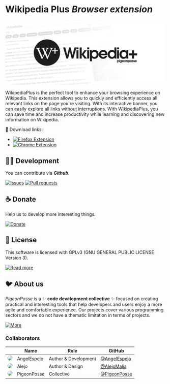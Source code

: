 <!--

██████╗ ██╗ ██████╗ ███████╗ ██████╗ ███╗   ██╗
██╔══██╗██║██╔════╝ ██╔════╝██╔═══██╗████╗  ██║
██████╔╝██║██║  ███╗█████╗  ██║   ██║██╔██╗ ██║
██╔═══╝ ██║██║   ██║██╔══╝  ██║   ██║██║╚██╗██║
██║     ██║╚██████╔╝███████╗╚██████╔╝██║ ╚████║
╚═╝     ╚═╝ ╚═════╝ ╚══════╝ ╚═════╝ ╚═╝  ╚═══╝

██████╗  ██████╗ ███████╗███████╗███████╗
██╔══██╗██╔═══██╗██╔════╝██╔════╝██╔════╝
██████╔╝██║   ██║███████╗███████╗█████╗
██╔═══╝ ██║   ██║╚════██║╚════██║██╔══╝
██║     ╚██████╔╝███████║███████║███████╗
╚═╝      ╚═════╝ ╚══════╝╚══════╝╚══════╝



█████╗█████╗█████╗█████╗█████╗█████╗█████╗█████╗
╚════╝╚════╝╚════╝╚════╝╚════╝╚════╝╚════╝╚════╝



██╗    ██╗██╗██╗  ██╗██╗██████╗ ███████╗██████╗ ██╗ █████╗
██║    ██║██║██║ ██╔╝██║██╔══██╗██╔════╝██╔══██╗██║██╔══██╗
██║ █╗ ██║██║█████╔╝ ██║██████╔╝█████╗  ██║  ██║██║███████║
██║███╗██║██║██╔═██╗ ██║██╔═══╝ ██╔══╝  ██║  ██║██║██╔══██║
╚███╔███╔╝██║██║  ██╗██║██║     ███████╗██████╔╝██║██║  ██║
 ╚══╝╚══╝ ╚═╝╚═╝  ╚═╝╚═╝╚═╝     ╚══════╝╚═════╝ ╚═╝╚═╝  ╚═╝

██████╗ ██╗     ██╗   ██╗███████╗
██╔══██╗██║     ██║   ██║██╔════╝
██████╔╝██║     ██║   ██║███████╗
██╔═══╝ ██║     ██║   ██║╚════██║
██║     ███████╗╚██████╔╝███████║
╚═╝     ╚══════╝ ╚═════╝ ╚══════╝

CREATED BY ANGELO
DEVELOPED BY PIGEONPOSSE

 -->

# Wikipedia Plus _Browser extension_

![HEADER Wikipedia Plus](docs/banner.png)

WikipediaPlus is the perfect tool to enhance your browsing experience on Wikipedia. This extension allows you to quickly and efficiently access all relevant links on the page you're visiting. With its interactive banner, you can easily explore all links without interruptions. With WikipediaPlus, you can save time and increase productivity while learning and discovering new information on Wikipedia.

🧩 Download links:

- [![Firefox Extension](https://img.shields.io/badge/Firefox-grey?style=flat-square)](https://addons.mozilla.org/es/firefox/addon/wikipediaplus/)
- [![Chrome Extension](https://img.shields.io/badge/Chrome-grey?style=flat-square)](https://chrome.google.com/webstore/detail/wikipedia-%20/nnkleafalbcmeamobndfmcjhphipnnaj)

## 👨‍💻 Development

You can contribute via **_Github_**.

[![Issues](https://img.shields.io/badge/Issues-grey?style=flat-square)](https://github.com/pigeonposse/wikipediaplus/issues)
[![Pull requests](https://img.shields.io/badge/Pulls-grey?style=flat-square)](https://github.com/pigeonposse/wikipediaplus/pulls)


## ☕ Donate

Help us to develop more interesting things.

[![Donate](https://img.shields.io/badge/Donate-grey?style=flat-square)](https://pigeonposse.com/?popup=donate)


## 📜 License

This software is licensed with GPLv3 (GNU GENERAL PUBLIC LICENSE Version 3).

[![Read more](https://img.shields.io/badge/Read-more-grey?style=flat-square)](https://github.com/pigeonposse/wikipediaplus/blob/main/LICENSE)

## 🐦 About us

_PigeonPosse_ is a ✨ **code development collective** ✨ focused on creating practical and interesting tools that help developers and users enjoy a more agile and comfortable experience. Our projects cover various programming sectors and we do not have a thematic limitation in terms of projects.

[![More](https://img.shields.io/badge/Read-more-grey?style=flat-square)](https://github.com/PigeonPosse/PigeonPosse)

### Collaborators

|                                                                                    | Name        | Role         | GitHub                                         |
| ---------------------------------------------------------------------------------- | ----------- | ------------ | ---------------------------------------------- |
| <img src="https://github.com/AngelEspejo.png?size=72" style="border-radius:100%"/> | AngelEspejo | Author & Development      | [@AngelEspejo](https://github.com/AngelEspejo) |
| <img src="https://github.com/AlejoMalia.png?size=72" style="border-radius:100%"/> 	 | Alejo      | Author & Design      | [@AlejoMalia](https://github.com/AlejoMalia) |
| <img src="https://github.com/PigeonPosse.png?size=72" style="border-radius:100%"/> | PigeonPosse | Collective	  | [@PigeonPosse](https://github.com/PigeonPosse) |


<br>
